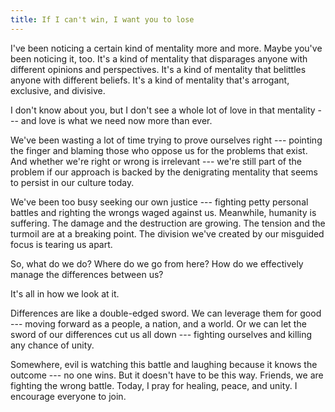 ```yaml
---
title: If I can't win, I want you to lose
---
```


I've been noticing a certain kind of mentality more and more. Maybe you've been noticing it, too. It's a kind of mentality that disparages anyone with different opinions and perspectives. It's a kind of mentality that belittles anyone with different beliefs. It's a kind of mentality that's arrogant, exclusive, and divisive.

I don't know about you, but I don't see a whole lot of love in that mentality --- and love is what we need now more than ever.

We've been wasting a lot of time trying to prove ourselves right --- pointing the finger and blaming those who oppose us for the problems that exist. And whether we're right or wrong is irrelevant --- we're still part of the problem if our approach is backed by the denigrating mentality that seems to persist in our culture today.

We've been too busy seeking our own justice --- fighting petty personal battles and righting the wrongs waged against us. Meanwhile, humanity is suffering. The damage and the destruction are growing. The tension and the turmoil are at a breaking point. The division we've created by our misguided focus is tearing us apart.

So, what do we do? Where do we go from here? How do we effectively manage the differences between us?

It's all in how we look at it.

Differences are like a double-edged sword. We can leverage them for good --- moving forward as a people, a nation, and a world. Or we can let the sword of our differences cut us all down --- fighting ourselves and killing any chance of unity.

Somewhere, evil is watching this battle and laughing because it knows the outcome --- no one wins. But it doesn't have to be this way. Friends, we are fighting the wrong battle. Today, I pray for healing, peace, and unity. I encourage everyone to join.
